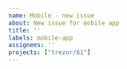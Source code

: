 ```yaml
---
name: Mobile - new issue
about: New issue for mobile app 
title: ''
labels: mobile-app
assignees: ''
projects: ["trezor/61"]
---
```

